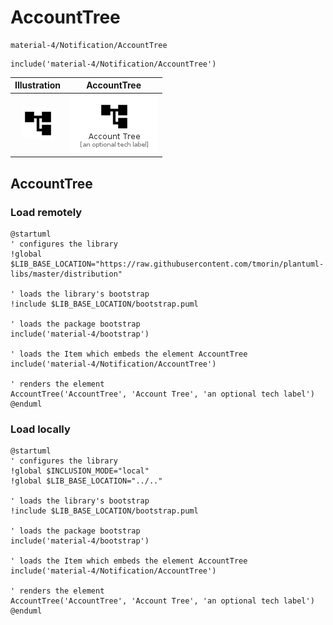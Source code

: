 # AccountTree


```text
material-4/Notification/AccountTree
```

```text
include('material-4/Notification/AccountTree')
```



| Illustration | AccountTree |
| :---: | :---: |
| ![illustration for Illustration](../../material-4/Notification/AccountTree.png) | ![illustration for AccountTree](../../material-4/Notification/AccountTree.Local.png) |




## AccountTree

### Load remotely
```plantuml
@startuml
' configures the library
!global $LIB_BASE_LOCATION="https://raw.githubusercontent.com/tmorin/plantuml-libs/master/distribution"

' loads the library's bootstrap
!include $LIB_BASE_LOCATION/bootstrap.puml

' loads the package bootstrap
include('material-4/bootstrap')

' loads the Item which embeds the element AccountTree
include('material-4/Notification/AccountTree')

' renders the element
AccountTree('AccountTree', 'Account Tree', 'an optional tech label')
@enduml
```

### Load locally
```plantuml
@startuml
' configures the library
!global $INCLUSION_MODE="local"
!global $LIB_BASE_LOCATION="../.."

' loads the library's bootstrap
!include $LIB_BASE_LOCATION/bootstrap.puml

' loads the package bootstrap
include('material-4/bootstrap')

' loads the Item which embeds the element AccountTree
include('material-4/Notification/AccountTree')

' renders the element
AccountTree('AccountTree', 'Account Tree', 'an optional tech label')
@enduml
```

